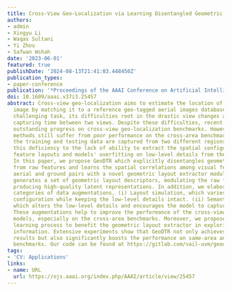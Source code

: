 ```yaml
---
title: Cross-View Geo-Localization via Learning Disentangled Geometric Layout Correspondence
authors:
- admin
- Xingyu Li
- Waqas Sultani
- Yi Zhou
- Safwan Wshah
date: '2023-06-01'
featured: true
publishDate: '2024-08-13T21:41:03.448450Z'
publication_types:
- paper-conference
publication: '*Proceedings of the AAAI Conference on Artificial Intelligence*'
doi: 10.1609/aaai.v37i3.25457
abstract: Cross-view geo-localization aims to estimate the location of a query ground
  image by matching it to a reference geo-tagged aerial images database. As an extremely
  challenging task, its difficulties root in the drastic view changes and different
  capturing time between two views. Despite these difficulties, recent works achieve
  outstanding progress on cross-view geo-localization benchmarks. However, existing
  methods still suffer from poor performance on the cross-area benchmarks, in which
  the training and testing data are captured from two different regions. We attribute
  this deficiency to the lack of ability to extract the spatial configuration of visual
  feature layouts and models' overfitting on low-level details from the training set.
  In this paper, we propose GeoDTR which explicitly disentangles geometric information
  from raw features and learns the spatial correlations among visual features from
  aerial and ground pairs with a novel geometric layout extractor module. This module
  generates a set of geometric layout descriptors, modulating the raw features and
  producing high-quality latent representations. In addition, we elaborate on two
  categories of data augmentations, (i) Layout simulation, which varies the spatial
  configuration while keeping the low-level details intact. (ii) Semantic augmentation,
  which alters the low-level details and encourages the model to capture spatial configurations.
  These augmentations help to improve the performance of the cross-view geo-localization
  models, especially on the cross-area benchmarks. Moreover, we propose a counterfactual-based
  learning process to benefit the geometric layout extractor in exploring spatial
  information. Extensive experiments show that GeoDTR not only achieves state-of-the-art
  results but also significantly boosts the performance on same-area and cross-area
  benchmarks. Our code can be found at https://gitlab.com/vail-uvm/geodtr.
tags:
- 'CV: Applications'
links:
- name: URL
  url: https://ojs.aaai.org/index.php/AAAI/article/view/25457
---
```

